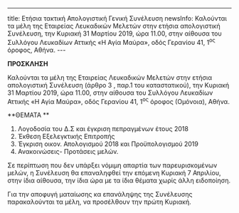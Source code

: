---
title: Ετήσια τακτική Απολογιστική Γενική Συνέλευση
newsInfo: Καλούνται τα μέλη της Εταιρείας Λευκαδικών Μελετών στην ετήσια απολογιστική Συνέλευση, την Κυριακή 31 Μαρτίου 2019, ώρα 11.00, στην αίθουσα του Συλλόγου Λευκαδίων Αττικής «Η Αγία Μαύρα», οδός Γερανίου 41, 1<sup>ος</sup> όροφος, Αθήνα.
--- 

**ΠΡΟΣΚΛΗΣΗ**

Καλούνται τα μέλη της Εταιρείας Λευκαδικών Μελετών στην ετήσια απολογιστική Συνέλευση \(άρθρο 3 , παρ.1 του καταστατικού\), την Κυριακή 31 Μαρτίου 2019, ώρα 11.00, στην αίθουσα του Συλλόγου Λευκαδίων Αττικής «Η Αγία Μαύρα», οδός Γερανίου 41, 1<sup>ος</sup> όροφος \(Ομόνοια\), Αθήνα.

**ΘΕΜΑΤΑ **

1. Λογοδοσία του Δ.Σ και έγκριση πεπραγμένων έτους 2018
2. Έκθεση Εξελεγκτικής Επιτροπής
3. Έγκριση οικον. Απολογισμού 2018 και Προϋπολογισμού 2019
4. Ανακοινώσεις- Προτάσεις μελών.

Σε περίπτωση που δεν υπάρξει νόμιμη απαρτία των παρευρισκομένων μελών, η Συνέλευση θα επαναληφθεί την επόμενη Κυριακή 7 Απριλίου, στην ίδια αίθουσα, την ίδια ώρα με τα ίδια θέματα χωρίς άλλη ειδοποίηση.

Για την αποφυγή ματαίωσης κα επανάληψης της Συνέλευσης παρακαλούνται τα μέλη, να προσέλθουν την πρώτη Κυριακή.
